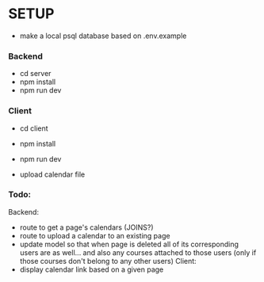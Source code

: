 # SETUP
- make a local psql database based on .env.example

### Backend
- cd server
- npm install
- npm run dev

### Client
- cd client
- npm install
- npm run dev

- upload calendar file

### Todo:
Backend:
- route to get a page's calendars (JOINS?)
- route to upload a calendar to an existing page
- update model so that when page is deleted all of its corresponding users are as well... and also any courses attached to those users (only if those courses don't belong to any other users)
Client:
- display calendar link based on a given page






